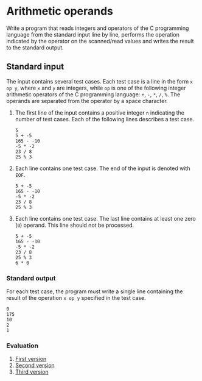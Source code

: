 # Arithmetic operands

Write a program that reads integers and operators of the C programming language from the standard input line by line, performs the operation indicated by the operator on the scanned/read values and writes the result to the standard output.

## Standard input

The input contains several test cases. Each test case is a line in the form `x op y`, where `x` and `y` are integers, while `op` is one of the following integer arithmetic operators of the C programming language: `+`, `-`, `*`, `/`, `%`. The operands are separated from the operator by a space character.

1. The first line of the input contains a positive integer `n` indicating the number of test cases. Each of the following lines describes a test case. 

    ```
    5
    5 + -5
    165 - -10
    -5 * -2
    23 / 8
    25 % 3
    ```


2. Each line contains one test case. The end of the input is denoted with `EOF`.

    ```
    5 + -5
    165 - -10
    -5 * -2
    23 / 8
    25 % 3
    ```

3. Each line contains one test case. The last line contains at least one zero (`0`) operand. This line should not be processed.

    ```
    5 + -5
    165 - -10
    -5 * -2
    23 / 8
    25 % 3
    6 * 0
    ```

### Standard output

For each test case, the program must write a single line containing the result of the operation `x op y` specified in the test case.

```
0
175
10
2
1
```

### Evaluation

1. [First version](https://progcont.hu/progcont/100129/?pid=200777)
1. [Second version](https://progcont.hu/progcont/100129/?pid=200778)
1. [Third version](https://progcont.hu/progcont/100129/?pid=200779)